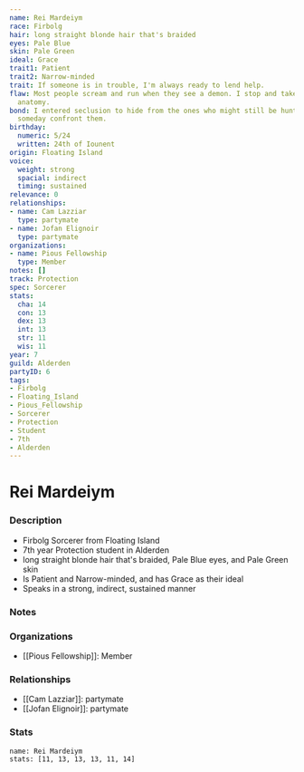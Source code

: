 ```yaml
---
name: Rei Mardeiym
race: Firbolg
hair: long straight blonde hair that's braided
eyes: Pale Blue
skin: Pale Green
ideal: Grace
trait1: Patient
trait2: Narrow-minded
trait: If someone is in trouble, I'm always ready to lend help.
flaw: Most people scream and run when they see a demon. I stop and take notes on its
  anatomy.
bond: I entered seclusion to hide from the ones who might still be hunting me. I must
  someday confront them.
birthday:
  numeric: 5/24
  written: 24th of Iounent
origin: Floating Island
voice:
  weight: strong
  spacial: indirect
  timing: sustained
relevance: 0
relationships:
- name: Cam Lazziar
  type: partymate
- name: Jofan Elignoir
  type: partymate
organizations:
- name: Pious Fellowship
  type: Member
notes: []
track: Protection
spec: Sorcerer
stats:
  cha: 14
  con: 13
  dex: 13
  int: 13
  str: 11
  wis: 11
year: 7
guild: Alderden
partyID: 6
tags:
- Firbolg
- Floating_Island
- Pious_Fellowship
- Sorcerer
- Protection
- Student
- 7th
- Alderden
---
```

# Rei Mardeiym
### Description
- Firbolg Sorcerer from Floating Island
- 7th year Protection student in Alderden
- long straight blonde hair that's braided, Pale Blue eyes, and Pale Green skin
- Is Patient and Narrow-minded, and has Grace as their ideal
- Speaks in a strong, indirect, sustained manner

### Notes

### Organizations
- [[Pious Fellowship]]: Member

### Relationships
- [[Cam Lazziar]]: partymate
- [[Jofan Elignoir]]: partymate

### Stats
```statblock
name: Rei Mardeiym
stats: [11, 13, 13, 13, 11, 14]
```